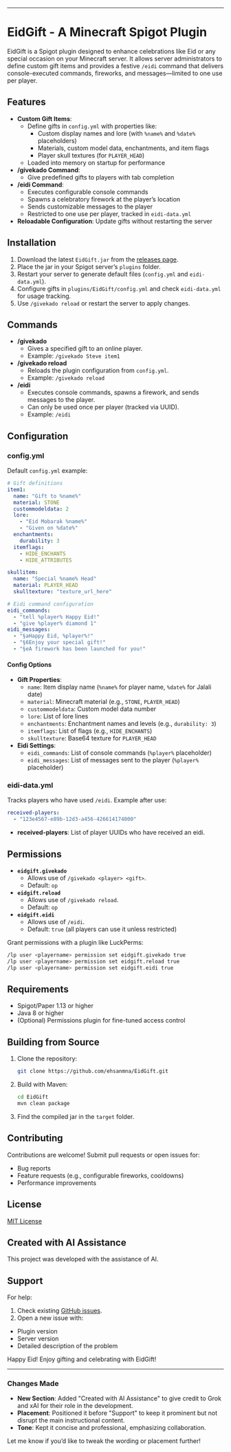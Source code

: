 
---

# EidGift - A Minecraft Spigot Plugin

EidGift is a Spigot plugin designed to enhance celebrations like Eid or any special occasion on your Minecraft server. It allows server administrators to define custom gift items and provides a festive `/eidi` command that delivers console-executed commands, fireworks, and messages—limited to one use per player.

## Features
- **Custom Gift Items**:
  - Define gifts in `config.yml` with properties like:
    - Custom display names and lore (with `%name%` and `%date%` placeholders)
    - Materials, custom model data, enchantments, and item flags
    - Player skull textures (for `PLAYER_HEAD`)
  - Loaded into memory on startup for performance
- **/givekado Command**:
  - Give predefined gifts to players with tab completion
- **/eidi Command**:
  - Executes configurable console commands
  - Spawns a celebratory firework at the player’s location
  - Sends customizable messages to the player
  - Restricted to one use per player, tracked in `eidi-data.yml`
- **Reloadable Configuration**: Update gifts without restarting the server

## Installation
1. Download the latest `EidGift.jar` from the [releases page](#).
2. Place the jar in your Spigot server’s `plugins` folder.
3. Restart your server to generate default files (`config.yml` and `eidi-data.yml`).
4. Configure gifts in `plugins/EidGift/config.yml` and check `eidi-data.yml` for usage tracking.
5. Use `/givekado reload` or restart the server to apply changes.

## Commands
- **/givekado <playername> <giftname>**
  - Gives a specified gift to an online player.
  - Example: `/givekado Steve item1`
- **/givekado reload**
  - Reloads the plugin configuration from `config.yml`.
  - Example: `/givekado reload`
- **/eidi**
  - Executes console commands, spawns a firework, and sends messages to the player.
  - Can only be used once per player (tracked via UUID).
  - Example: `/eidi`

## Configuration
### config.yml
Default `config.yml` example:
```yaml
# Gift definitions
item1:
  name: "Gift to %name%"
  material: STONE
  custommodeldata: 2
  lore:
    - "Eid Mobarak %name%"
    - "Given on %date%"
  enchantments:
    durability: 3
  itemflags:
    - HIDE_ENCHANTS
    - HIDE_ATTRIBUTES

skullitem:
  name: "Special %name% Head"
  material: PLAYER_HEAD
  skulltexture: "texture_url_here"

# Eidi command configuration
eidi_commands:
  - "tell %player% Happy Eid!"
  - "give %player% diamond 1"
eidi_messages:
  - "§aHappy Eid, %player%!"
  - "§6Enjoy your special gift!"
  - "§eA firework has been launched for you!"
```
#### Config Options
- **Gift Properties**:
  - `name`: Item display name (`%name%` for player name, `%date%` for Jalali date)
  - `material`: Minecraft material (e.g., `STONE`, `PLAYER_HEAD`)
  - `custommodeldata`: Custom model data number
  - `lore`: List of lore lines
  - `enchantments`: Enchantment names and levels (e.g., `durability: 3`)
  - `itemflags`: List of flags (e.g., `HIDE_ENCHANTS`)
  - `skulltexture`: Base64 texture for `PLAYER_HEAD`
- **Eidi Settings**:
  - `eidi_commands`: List of console commands (`%player%` placeholder)
  - `eidi_messages`: List of messages sent to the player (`%player%` placeholder)

### eidi-data.yml
Tracks players who have used `/eidi`. Example after use:
```yaml
received-players:
  - "123e4567-e89b-12d3-a456-426614174000"
```
- **received-players**: List of player UUIDs who have received an eidi.

## Permissions
- **`eidgift.givekado`**
  - Allows use of `/givekado <player> <gift>`.
  - Default: `op`
- **`eidgift.reload`**
  - Allows use of `/givekado reload`.
  - Default: `op`
- **`eidgift.eidi`**
  - Allows use of `/eidi`.
  - Default: `true` (all players can use it unless restricted)

Grant permissions with a plugin like LuckPerms:
```bash
/lp user <playername> permission set eidgift.givekado true
/lp user <playername> permission set eidgift.reload true
/lp user <playername> permission set eidgift.eidi true
```

## Requirements
- Spigot/Paper 1.13 or higher
- Java 8 or higher
- (Optional) Permissions plugin for fine-tuned access control

## Building from Source
1. Clone the repository:
   ```bash
   git clone https://github.com/ehsanmna/EidGift.git
   ```
2. Build with Maven:
   ```bash
   cd EidGift
   mvn clean package
   ```
3. Find the compiled jar in the `target` folder.

## Contributing
Contributions are welcome! Submit pull requests or open issues for:
- Bug reports
- Feature requests (e.g., configurable fireworks, cooldowns)
- Performance improvements

## License
[MIT License](LICENSE)

## Created with AI Assistance
This project was developed with the assistance of AI.

## Support
For help:
1. Check existing [GitHub issues](#).
2. Open a new issue with:
  - Plugin version
  - Server version
  - Detailed description of the problem

Happy Eid! Enjoy gifting and celebrating with EidGift!

---

### Changes Made
- **New Section**: Added "Created with AI Assistance" to give credit to Grok and xAI for their role in the development.
- **Placement**: Positioned it before "Support" to keep it prominent but not disrupt the main instructional content.
- **Tone**: Kept it concise and professional, emphasizing collaboration.

Let me know if you’d like to tweak the wording or placement further!